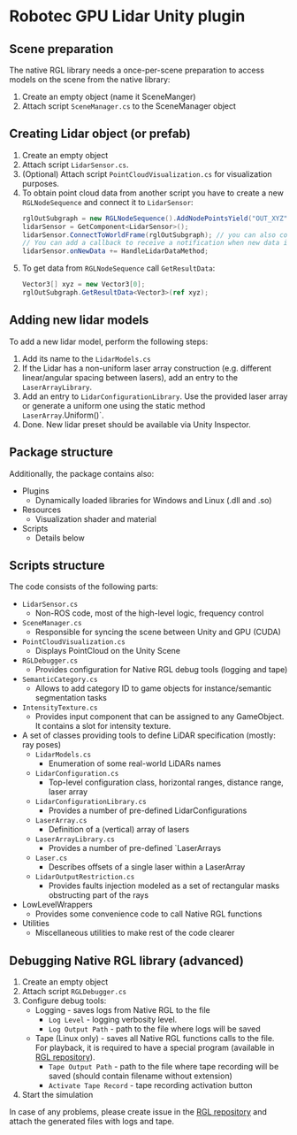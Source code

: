 # Robotec GPU Lidar Unity plugin

## Scene preparation

The native RGL library needs a once-per-scene preparation to access models on the scene from the native library:

1. Create an empty object (name it SceneManger)
2. Attach script `SceneManager.cs` to the SceneManager object

## Creating Lidar object (or prefab)

1. Create an empty object
2. Attach script `LidarSensor.cs`.
3. (Optional) Attach script `PointCloudVisualization.cs` for visualization purposes.
4. To obtain point cloud data from another script you have to create a new `RGLNodeSequence` and connect it to `LidarSensor`:
   ```cs
   rglOutSubgraph = new RGLNodeSequence().AddNodePointsYield("OUT_XYZ", RGLField.XYZ_F32);
   lidarSensor = GetComponent<LidarSensor>();
   lidarSensor.ConnectToWorldFrame(rglOutSubgraph); // you can also connect to Lidar frame using ConnectToLidarFrame
   // You can add a callback to receive a notification when new data is ready
   lidarSensor.onNewData += HandleLidarDataMethod;
   ```
5. To get data from `RGLNodeSequence` call `GetResultData`:
   ```cs
   Vector3[] xyz = new Vector3[0];
   rglOutSubgraph.GetResultData<Vector3>(ref xyz);
   ```

## Adding new lidar models

To add a new lidar model, perform the following steps:
1. Add its name to the `LidarModels.cs`
2. If the Lidar has a non-uniform laser array construction (e.g. different linear/angular spacing between lasers), add an entry to the `LaserArrayLibrary`.
3. Add an entry to `LidarConfigurationLibrary`. Use the provided laser array or generate a uniform one using the static method `LaserArray`.Uniform()`.
4. Done. New lidar preset should be available via Unity Inspector.

## Package structure

Additionally, the package contains also:
- Plugins
  - Dynamically loaded libraries for Windows and Linux (.dll and .so)
- Resources
  - Visualization shader and material
- Scripts
  - Details below

## Scripts structure
The code consists of the following parts:
  - `LidarSensor.cs`
    - Non-ROS code, most of the high-level logic, frequency control
  - `SceneManager.cs`
    - Responsible for syncing the scene between Unity and GPU (CUDA)
  - `PointCloudVisualization.cs`
    - Displays PointCloud on the Unity Scene
  - `RGLDebugger.cs`
    - Provides configuration for Native RGL debug tools (logging and tape)
  - `SemanticCategory.cs`
    - Allows to add category ID to game objects for instance/semantic segmentation tasks
  - `IntensityTexture.cs`
    - Provides input component that can be assigned to any GameObject. It contains a slot for intensity texture.
- A set of classes providing tools to define LiDAR specification (mostly: ray poses)
  - `LidarModels.cs`
    - Enumeration of some real-world LiDARs names
  - `LidarConfiguration.cs`
    - Top-level configuration class, horizontal ranges, distance range, laser array
  - `LidarConfigurationLibrary.cs`
    - Provides a number of pre-defined LidarConfigurations
  - `LaserArray.cs`
    - Definition of a (vertical) array of lasers
  - `LaserArrayLibrary.cs`
    - Provides a number of pre-defined `LaserArrays
  - `Laser.cs`
    - Describes offsets of a single laser within a LaserArray
  - `LidarOutputRestriction.cs`
    - Provides faults injection modeled as a set of rectangular masks obstructing part of the rays
- LowLevelWrappers
  - Provides some convenience code to call Native RGL functions
- Utilities
  - Miscellaneous utilities to make rest of the code clearer

## Debugging Native RGL library (advanced)

1. Create an empty object
2. Attach script `RGLDebugger.cs`
3. Configure debug tools:
   - Logging - saves logs from Native RGL to the file
     - `Log Level` - logging verbosity level.
     - `Log Output Path` - path to the file where logs will be saved
   - Tape (Linux only) - saves all Native RGL functions calls to the file. For playback, it is required to have a special program (available in [RGL repository](https://github.com/RobotecAI/RobotecGPULidar)).
     - `Tape Output Path` - path to the file where tape recording will be saved (should contain filename without extension)
     - `Activate Tape Record` - tape recording activation button
4. Start the simulation

In case of any problems, please create issue in the [RGL repository](https://github.com/RobotecAI/RobotecGPULidar) and attach the generated files with logs and tape.